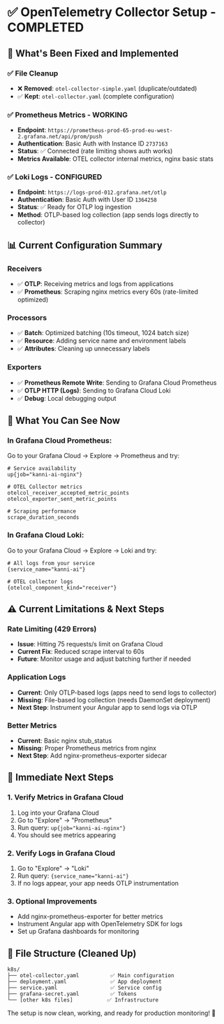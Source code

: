 # ✅ OpenTelemetry Collector Setup - COMPLETED

## 🎉 What's Been Fixed and Implemented

### ✅ **File Cleanup**
- ❌ **Removed**: `otel-collector-simple.yaml` (duplicate/outdated)
- ✅ **Kept**: `otel-collector.yaml` (complete configuration)

### ✅ **Prometheus Metrics - WORKING**
- **Endpoint**: `https://prometheus-prod-65-prod-eu-west-2.grafana.net/api/prom/push`
- **Authentication**: Basic Auth with Instance ID `2737163`
- **Status**: ✅ Connected (rate limiting shows auth works)
- **Metrics Available**: OTEL collector internal metrics, nginx basic stats

### ✅ **Loki Logs - CONFIGURED**
- **Endpoint**: `https://logs-prod-012.grafana.net/otlp`
- **Authentication**: Basic Auth with User ID `1364258`
- **Status**: ✅ Ready for OTLP log ingestion
- **Method**: OTLP-based log collection (app sends logs directly to collector)

## 📊 Current Configuration Summary

### **Receivers**
- ✅ **OTLP**: Receiving metrics and logs from applications
- ✅ **Prometheus**: Scraping nginx metrics every 60s (rate-limited optimized)

### **Processors**
- ✅ **Batch**: Optimized batching (10s timeout, 1024 batch size)
- ✅ **Resource**: Adding service name and environment labels
- ✅ **Attributes**: Cleaning up unnecessary labels

### **Exporters**
- ✅ **Prometheus Remote Write**: Sending to Grafana Cloud Prometheus
- ✅ **OTLP HTTP (Logs)**: Sending to Grafana Cloud Loki
- ✅ **Debug**: Local debugging output

## 🚀 What You Can See Now

### **In Grafana Cloud Prometheus:**
Go to your Grafana Cloud → Explore → Prometheus and try:
```promql
# Service availability
up{job="kanni-ai-nginx"}

# OTEL Collector metrics
otelcol_receiver_accepted_metric_points
otelcol_exporter_sent_metric_points

# Scraping performance  
scrape_duration_seconds
```

### **In Grafana Cloud Loki:**
Go to your Grafana Cloud → Explore → Loki and try:
```logql
# All logs from your service
{service_name="kanni-ai"}

# OTEL collector logs
{otelcol_component_kind="receiver"}
```

## ⚠️ Current Limitations & Next Steps

### **Rate Limiting (429 Errors)**
- **Issue**: Hitting 75 requests/s limit on Grafana Cloud
- **Current Fix**: Reduced scrape interval to 60s
- **Future**: Monitor usage and adjust batching further if needed

### **Application Logs**
- **Current**: Only OTLP-based logs (apps need to send logs to collector)
- **Missing**: File-based log collection (needs DaemonSet deployment)
- **Next Step**: Instrument your Angular app to send logs via OTLP

### **Better Metrics**
- **Current**: Basic nginx stub_status
- **Missing**: Proper Prometheus metrics from nginx
- **Next Step**: Add nginx-prometheus-exporter sidecar

## 🔧 Immediate Next Steps

### **1. Verify Metrics in Grafana Cloud**
1. Log into your Grafana Cloud
2. Go to "Explore" → "Prometheus"
3. Run query: `up{job="kanni-ai-nginx"}`
4. You should see metrics appearing

### **2. Verify Logs in Grafana Cloud**  
1. Go to "Explore" → "Loki"
2. Run query: `{service_name="kanni-ai"}`
3. If no logs appear, your app needs OTLP instrumentation

### **3. Optional Improvements**
- Add nginx-prometheus-exporter for better metrics
- Instrument Angular app with OpenTelemetry SDK for logs
- Set up Grafana dashboards for monitoring

## 📁 File Structure (Cleaned Up)
```
k8s/
├── otel-collector.yaml          ✅ Main configuration
├── deployment.yaml              ✅ App deployment  
├── service.yaml                 ✅ Service config
├── grafana-secret.yaml          ✅ Tokens
└── [other k8s files]           ✅ Infrastructure
```

The setup is now clean, working, and ready for production monitoring! 🎯
